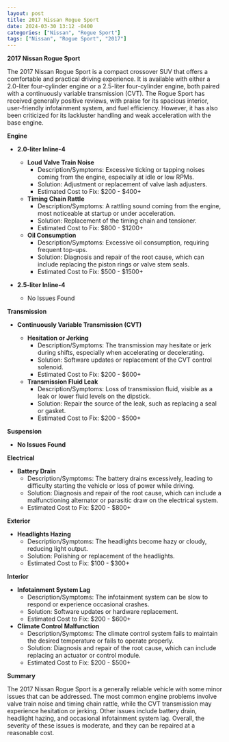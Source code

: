 ```yaml
---
layout: post
title: 2017 Nissan Rogue Sport
date: 2024-03-30 13:12 -0400
categories: ["Nissan", "Rogue Sport"]
tags: ["Nissan", "Rogue Sport", "2017"]
---
```

**2017 Nissan Rogue Sport**

The 2017 Nissan Rogue Sport is a compact crossover SUV that offers a comfortable and practical driving experience. It is available with either a 2.0-liter four-cylinder engine or a 2.5-liter four-cylinder engine, both paired with a continuously variable transmission (CVT). The Rogue Sport has received generally positive reviews, with praise for its spacious interior, user-friendly infotainment system, and fuel efficiency. However, it has also been criticized for its lackluster handling and weak acceleration with the base engine.

**Engine**

* **2.0-liter Inline-4**

  * **Loud Valve Train Noise**
    * Description/Symptoms: Excessive ticking or tapping noises coming from the engine, especially at idle or low RPMs.
    * Solution: Adjustment or replacement of valve lash adjusters.
    * Estimated Cost to Fix: $200 - $400+
  * **Timing Chain Rattle**
    * Description/Symptoms: A rattling sound coming from the engine, most noticeable at startup or under acceleration.
    * Solution: Replacement of the timing chain and tensioner.
    * Estimated Cost to Fix: $800 - $1200+
  * **Oil Consumption**
    * Description/Symptoms: Excessive oil consumption, requiring frequent top-ups.
    * Solution: Diagnosis and repair of the root cause, which can include replacing the piston rings or valve stem seals.
    * Estimated Cost to Fix: $500 - $1500+

* **2.5-liter Inline-4**

  * No Issues Found

**Transmission**

* **Continuously Variable Transmission (CVT)**

  * **Hesitation or Jerking**
    * Description/Symptoms: The transmission may hesitate or jerk during shifts, especially when accelerating or decelerating.
    * Solution: Software updates or replacement of the CVT control solenoid.
    * Estimated Cost to Fix: $200 - $600+
  * **Transmission Fluid Leak**
    * Description/Symptoms: Loss of transmission fluid, visible as a leak or lower fluid levels on the dipstick.
    * Solution: Repair the source of the leak, such as replacing a seal or gasket.
    * Estimated Cost to Fix: $200 - $500+

**Suspension**

* **No Issues Found**

**Electrical**

* **Battery Drain**
    * Description/Symptoms: The battery drains excessively, leading to difficulty starting the vehicle or loss of power while driving.
    * Solution: Diagnosis and repair of the root cause, which can include a malfunctioning alternator or parasitic draw on the electrical system.
    * Estimated Cost to Fix: $200 - $800+

**Exterior**

* **Headlights Hazing**
    * Description/Symptoms: The headlights become hazy or cloudy, reducing light output.
    * Solution: Polishing or replacement of the headlights.
    * Estimated Cost to Fix: $100 - $300+

**Interior**

* **Infotainment System Lag**
    * Description/Symptoms: The infotainment system can be slow to respond or experience occasional crashes.
    * Solution: Software updates or hardware replacement.
    * Estimated Cost to Fix: $200 - $600+
* **Climate Control Malfunction**
    * Description/Symptoms: The climate control system fails to maintain the desired temperature or fails to operate properly.
    * Solution: Diagnosis and repair of the root cause, which can include replacing an actuator or control module.
    * Estimated Cost to Fix: $200 - $500+

**Summary**

The 2017 Nissan Rogue Sport is a generally reliable vehicle with some minor issues that can be addressed. The most common engine problems involve valve train noise and timing chain rattle, while the CVT transmission may experience hesitation or jerking. Other issues include battery drain, headlight hazing, and occasional infotainment system lag. Overall, the severity of these issues is moderate, and they can be repaired at a reasonable cost.
